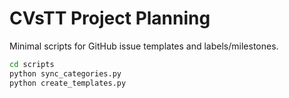 # CVsTT Project Planning

Minimal scripts for GitHub issue templates and labels/milestones.

```bash
cd scripts
python sync_categories.py
python create_templates.py
```
